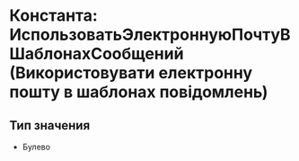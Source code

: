 ﻿# Константа: ИспользоватьЭлектроннуюПочтуВШаблонахСообщений (Використовувати електронну пошту в шаблонах повідомлень)

## Тип значения

- Булево

